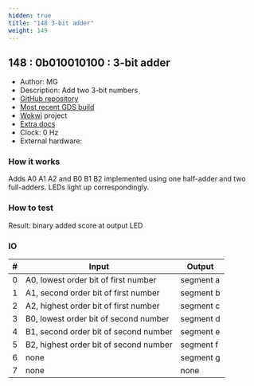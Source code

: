 ```yaml
---
hidden: true
title: "148 3-bit adder"
weight: 149
---
```


## 148 : 0b010010100 : 3-bit adder

* Author: MG
* Description: Add two 3-bit numbers
* [GitHub repository](https://github.com/cmu-stuco-98154/f22-tt02-mgee3)
* [Most recent GDS build](https://github.com/cmu-stuco-98154/f22-tt02-mgee3/actions/runs/3600164397)
* [Wokwi](https://wokwi.com/projects/349803790984020562) project
* [Extra docs]()
* Clock: 0 Hz
* External hardware: 



### How it works

Adds A0 A1 A2 and B0 B1 B2 implemented using one half-adder and two full-adders. LEDs light up correspondingly.

### How to test

Result: binary added score at output LED

### IO

| # | Input        | Output       |
|---|--------------|--------------|
| 0 | A0, lowest order bit of first number  | segment a |
| 1 | A1, second order bit of first number  | segment b |
| 2 | A2, highest order bit of first number  | segment c |
| 3 | B0, lowest order bit of second number  | segment d |
| 4 | B1, second order bit of second number  | segment e |
| 5 | B2, highest order bit of second number  | segment f |
| 6 | none  | segment g |
| 7 | none  | none |
